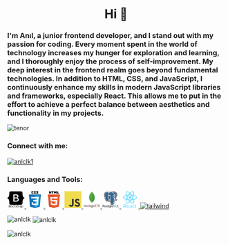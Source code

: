 <h1 align="center">Hi 👋</h1>
<h3 align="left">I'm Anıl, a junior frontend developer, and I stand out with my passion for coding. Every moment spent in the world of technology increases my hunger for exploration and learning, and I thoroughly enjoy the process of self-improvement. My deep interest in the frontend realm goes beyond fundamental technologies. In addition to HTML, CSS, and JavaScript, I continuously enhance my skills in modern JavaScript libraries and frameworks, especially React. This allows me to put in the effort to achieve a perfect balance between aesthetics and functionality in my projects.</h3>

![tenor](https://github.com/anlclk/anlclk/assets/91432028/024742bd-ec7c-4ac9-b970-b1a79ed151a3) 



<h3 align="left">Connect with me:</h3>
<p align="left">
<a href="https://linkedin.com/in/anlclk1" target="blank"><img align="center" src="https://raw.githubusercontent.com/rahuldkjain/github-profile-readme-generator/master/src/images/icons/Social/linked-in-alt.svg" alt="anlclk1" height="30" width="40" /></a>
</p>

<h3 align="left">Languages and Tools:</h3>
<p align="left"> <a href="https://getbootstrap.com" target="_blank" rel="noreferrer"> <img src="https://raw.githubusercontent.com/devicons/devicon/master/icons/bootstrap/bootstrap-plain-wordmark.svg" alt="bootstrap" width="40" height="40"/> </a> <a href="https://www.w3schools.com/css/" target="_blank" rel="noreferrer"> <img src="https://raw.githubusercontent.com/devicons/devicon/master/icons/css3/css3-original-wordmark.svg" alt="css3" width="40" height="40"/> </a> <a href="https://www.w3.org/html/" target="_blank" rel="noreferrer"> <img src="https://raw.githubusercontent.com/devicons/devicon/master/icons/html5/html5-original-wordmark.svg" alt="html5" width="40" height="40"/> </a> <a href="https://developer.mozilla.org/en-US/docs/Web/JavaScript" target="_blank" rel="noreferrer"> <img src="https://raw.githubusercontent.com/devicons/devicon/master/icons/javascript/javascript-original.svg" alt="javascript" width="40" height="40"/> </a> <a href="https://www.mongodb.com/" target="_blank" rel="noreferrer"> <img src="https://raw.githubusercontent.com/devicons/devicon/master/icons/mongodb/mongodb-original-wordmark.svg" alt="mongodb" width="40" height="40"/> </a> <a href="https://www.postgresql.org" target="_blank" rel="noreferrer"> <img src="https://raw.githubusercontent.com/devicons/devicon/master/icons/postgresql/postgresql-original-wordmark.svg" alt="postgresql" width="40" height="40"/> </a> <a href="https://reactjs.org/" target="_blank" rel="noreferrer"> <img src="https://raw.githubusercontent.com/devicons/devicon/master/icons/react/react-original-wordmark.svg" alt="react" width="40" height="40"/> </a> <a href="https://tailwindcss.com/" target="_blank" rel="noreferrer"> <img src="https://www.vectorlogo.zone/logos/tailwindcss/tailwindcss-icon.svg" alt="tailwind" width="40" height="40"/> </a> </p>

<p><img align="left" src="https://github-readme-stats.vercel.app/api/top-langs?username=anlclk&show_icons=true&locale=en&layout=compact" alt="anlclk" /></p>

<p>&nbsp;<img align="center" src="https://github-readme-stats.vercel.app/api?username=anlclk&show_icons=true&locale=en" alt="anlclk" /></p>

<p><img align="center" src="https://github-readme-streak-stats.herokuapp.com/?user=anlclk&" alt="anlclk" /></p>

